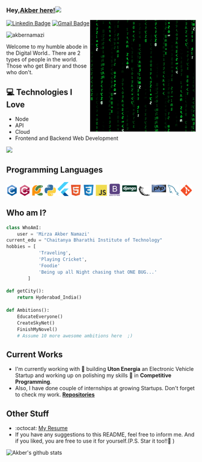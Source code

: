 ### Hey,[Akber here!](https://www.linkedin.com/in/akber-namazi/)<img src="https://media.giphy.com/media/hvRJCLFzcasrR4ia7z/giphy.gif" width="25px">

<img src = 'https://github.com/akbernamazi/akbernamazi/blob/master/images/matrix.gif' alt = 'Awesome Matrix Code' align='right'/>

[![Linkedin Badge](https://img.shields.io/badge/-haanyali-blue?style=flat-square&logo=Linkedin&logoColor=white&link=https://www.linkedin.com/in/akber-namazi)](https://www.linkedin.com/in/akber-namazi/) [![Gmail Badge](https://img.shields.io/badge/-akbernamazi9@gmail.com-c14438?style=flat-square&logo=Gmail&logoColor=white&link=mailto:akbernamazi9@gmail.com)](mailto:akbernamazi9@gmail.com)

<p align="left"> <img src="https://komarev.com/ghpvc/?username=akbernamazi" alt="akbernamazi" /> </p>

Welcome to my humble abode in the Digital World.. There are 2 types of people in the world. Those who get Binary and those who don't.

## :computer: Technologies I Love

- Node
- API
- Cloud
- Frontend and Backend Web Development

<img src = "https://github-readme-stats.vercel.app/api/top-langs/?username=akbernamazi&layout=compact">

## Programming Languages

<img src = 'https://github.com/akbernamazi/akbernamazi/blob/master/images/c-original.svg' width='30'/> <img src = 'https://github.com/akbernamazi/akbernamazi/blob/master/images/cpp.svg' width='30'/> <img src = 'https://github.com/akbernamazi/akbernamazi/blob/master/images/pycharm.svg' width='30'/> <img src = 'https://github.com/akbernamazi/akbernamazi/blob/master/images/python2.png' height='30'/> <img src = 'https://github.com/akbernamazi/akbernamazi/blob/master/images/flutter-logo.svg' width='30'/> <img src = 'https://github.com/akbernamazi/akbernamazi/blob/master/images/html.svg' width='30'/> <img src = 'https://github.com/akbernamazi/akbernamazi/blob/master/images/css.svg' width='30'/> <img src = 'https://github.com/akbernamazi/akbernamazi/blob/master/images/js.svg' width='30'/> <img src = 'https://github.com/akbernamazi/akbernamazi/blob/master/images/bootstrap.svg' width='33'/> <img src = 'https://github.com/akbernamazi/akbernamazi/blob/master/images/django.svg' height='40'/> <img src = 'https://github.com/akbernamazi/akbernamazi/blob/master/images/flask.png' width='30'/> <img src = 'https://github.com/akbernamazi/akbernamazi/blob/master/images/php.svg' width='40'/>
<img src = 'https://github.com/akbernamazi/akbernamazi/blob/master/images/sql.svg' width='30'/> <img src = 'https://github.com/akbernamazi/akbernamazi/blob/master/images/git.svg' width='30'/>

## Who am I?

```python
class WhoAmI:
	user = 'Mirza Akber Namazi'
current_edu = "Chaitanya Bharathi Institute of Technology"
hobbies = [
			'Traveling',
			'Playing Cricket',
			'Foodie'
			'Being up all Night chasing that ONE BUG...'
		]

def getCity():
	return Hyderabad_India()

def Ambitions():
	EducateEveryone()
	CreateSkyNet()
	FinishMyNovel()
	# Assume 10 more awesome ambitions here  ;)

```

## Current Works

- I'm currently working with 🔭 building **Uton Energia** an Electronic Vehicle Startup and working up on polishing my skills 🌱 in **Competitive Programming**.
- Also, I have done couple of internships at growing Startups. Don't forget to check my work. **[Repositories](https://github.com/akbernamazi?tab=repositories)**

## Other Stuff

- :octocat: [My Resume](https://drive.google.com/file/d/1pfCH-o0ao3-jfgn0VV0ptBgmWzUcDLhH/view?usp=sharing)
- If you have any suggestions to this README, feel free to inform me. And if you liked, you are free to use it for yourself.(P.S. Star it too!!:grimacing: )

![Akber's github stats](https://github-readme-stats.vercel.app/api?username=akbernamazi&show_icons=true&hide=[%22issues%22])
